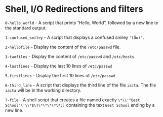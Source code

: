 # Shell, I/O Redirections and filters

`0-hello_world` - A script that prints “Hello, World”, followed by a new line to the standard output.

`1-confused_smiley` - A script that displays a confused smiley `"(Ôo)'`.

`2-hellofile` - Display the content of the `/etc/passwd` file.

`3-twofiles` - Display the content of `/etc/passwd` and `/etc/hosts`

`4-lastlines` - Display the last 10 lines of `/etc/passwd`

`5-firstlines` - Display the first 10 lines of `/etc/passwd`

`6-third_line` - A script that displays the third line of the file `iacta`. The file `iacta` will be in the working directory.

`7-file` - A shell script that creates a file named exactly `\*\\'"Best School"\'\\*$\?\*\*\*\*\*:)` containing the text `Best School` ending by a new line.
